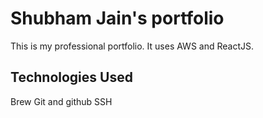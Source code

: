 # Shubham Jain's portfolio

This is my professional portfolio. It uses AWS and ReactJS.

## Technologies Used

Brew
Git and github
SSH